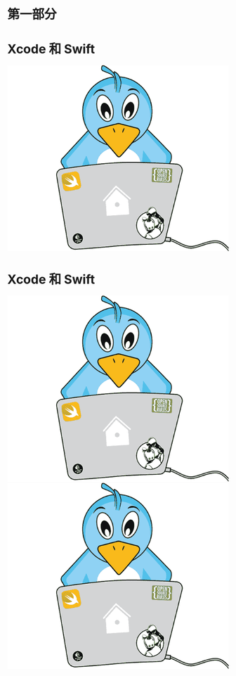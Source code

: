 # **第一部分**

# Xcode 和 Swift

![Image](img/Image00002.jpg)

# Xcode 和 Swift

![Image](img/Image00002.jpg) ![Image](img/Image00002.jpg)
